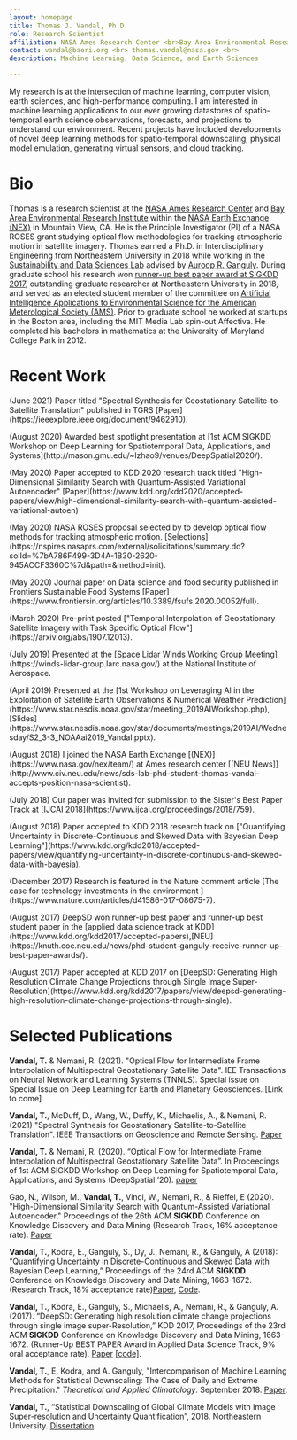 ```yaml
---
layout: homepage
title: Thomas J. Vandal, Ph.D.
role: Research Scientist
affiliation: NASA Ames Research Center <br>Bay Area Environmental Research Institute <br> Moffett Field, CA 94035
contact: vandal@baeri.org <br> thomas.vandal@nasa.gov <br> 
description: Machine Learning, Data Science, and Earth Sciences

---
```


My research is at the intersection of machine learning, computer vision, earth sciences, and high-performance computing. I am interested in machine learning applications to our ever growing datastores of spatio-temporal earth science observations, forecasts, and projections to understand our environment. Recent projects have included developments of novel deep learning methods for spatio-temporal downscaling, physical model emulation, generating virtual sensors, and cloud tracking. 

# Bio

Thomas is a research scientist at the [NASA Ames Research Center](https://www.nasa.gov/ames/) and [Bay Area Environmental Research Institute](https://baeri.org/) within the [NASA Earth Exchange (NEX)](https://www.nasa.gov/nex) in Mountain View, CA. He is the Principle Investigator (PI) of a NASA ROSES grant studying optical flow methodologies for tracking atmospheric motion in satellite imagery. Thomas earned a Ph.D. in Interdisciplinary Engineering from Northeastern University in 2018 while working in the [Sustainability and Data Sciences Lab](https://web.northeastern.edu/sds/) advised by [Auroop R. Ganguly](https://coe.northeastern.edu/people/ganguly-auroop/). During graduate school his research won [runner-up best paper award at SIGKDD 2017](https://www.kdd.org/awards/view/2017-sigkdd-best-paper-award-winners), outstanding graduate researcher at Northeastern University in 2018, and served as an elected student member of the committee on [Artificial Intelligence Applications to Environmental Science for the American Meterological Society (AMS)](https://www.ametsoc.org/index.cfm/stac/committees/committee-on-artificial-intelligence-applications-to-environmental-science/membership/). Prior to graduate school he worked at startups in the Boston area, including the MIT Media Lab spin-out Affectiva.  He completed his bachelors in mathematics at the University of Maryland College Park in 2012.

# Recent Work

<p>(June 2021) Paper titled "Spectral Synthesis for Geostationary Satellite-to-Satellite Translation" published in TGRS [Paper](https://ieeexplore.ieee.org/document/9462910).</p>
<p>(August 2020) Awarded best spotlight presentation at [1st ACM SIGKDD Workshop on Deep Learning for Spatiotemporal Data, Applications, and Systems](http://mason.gmu.edu/~lzhao9/venues/DeepSpatial2020/).</p>
<p>(May 2020) Paper accepted to KDD 2020 research track titled "High-Dimensional Similarity Search with Quantum-Assisted Variational Autoencoder" [Paper](https://www.kdd.org/kdd2020/accepted-papers/view/high-dimensional-similarity-search-with-quantum-assisted-variational-autoen)</p>
<p>(May 2020) NASA ROSES proposal selected by to develop optical flow methods for tracking atmospheric motion. [Selections](https://nspires.nasaprs.com/external/solicitations/summary.do?solId=%7bA786F499-3D4A-1B30-2620-945ACCF3360C%7d&path=&method=init). </p>
<p>(May 2020) Journal paper on Data science and food security published in Frontiers Sustainable Food Systems [Paper](https://www.frontiersin.org/articles/10.3389/fsufs.2020.00052/full).</p>
<p>(March 2020) Pre-print posted ["Temporal Interpolation of Geostationary Satellite Imagery with Task Specific Optical Flow"](https://arxiv.org/abs/1907.12013). </p>
<p>(July 2019) Presented at the [Space Lidar Winds Working Group Meeting](https://winds-lidar-group.larc.nasa.gov/) at the National Institute of Aerospace.</p>
<p>(April 2019) Presented at the [1st Workshop on Leveraging AI in the Exploitation of Satellite Earth Observations & Numerical Weather Prediction](https://www.star.nesdis.noaa.gov/star/meeting_2019AIWorkshop.php), [Slides](https://www.star.nesdis.noaa.gov/star/documents/meetings/2019AI/Wednesday/S2_3-3_NOAAai2019_Vandal.pptx).</p>
<p>(August 2018) I joined the NASA Earth Exchange [(NEX)](https://www.nasa.gov/nex/team/) at Ames research center [[NEU News]](http://www.civ.neu.edu/news/sds-lab-phd-student-thomas-vandal-accepts-position-nasa-scientist). </p>
<p>(July 2018) Our paper was invited for submission to the Sister's Best Paper Track at [IJCAI 2018](https://www.ijcai.org/proceedings/2018/759). </p>
<p>(August 2018) Paper accepted to KDD 2018 research track on ["Quantifying Uncertainty in Discrete-Continuous and Skewed Data with Bayesian Deep Learning"](https://www.kdd.org/kdd2018/accepted-papers/view/quantifying-uncertainty-in-discrete-continuous-and-skewed-data-with-bayesia).</p>
<p>(December 2017) Research is featured in the Nature comment article [The case for technology investments in the environment
](https://www.nature.com/articles/d41586-017-08675-7).</p>
<p>(August 2017) DeepSD won runner-up best paper and runner-up best student paper in the [applied data science track at KDD](https://www.kdd.org/kdd2017/accepted-papers),[NEU](https://knuth.coe.neu.edu/news/phd-student-ganguly-receive-runner-up-best-paper-awards/).</p>
<p>(August 2017) Paper accepted at KDD 2017 on [DeepSD: Generating High Resolution Climate Change Projections through Single Image Super-Resolution](https://www.kdd.org/kdd2017/papers/view/deepsd-generating-high-resolution-climate-change-projections-through-single). </p>

# Selected Publications

**Vandal, T.** & Nemani, R. (2021). "Optical Flow for Intermediate Frame Interpolation of Multispectral Geostationary Satellite Data". IEE Transactions on Neural Network and Learning Systems (TNNLS). Special issue on Special Issue on Deep Learning for Earth and Planetary Geosciences. [Link to come]

**Vandal, T.**, McDuff, D., Wang, W., Duffy, K., Michaelis, A., & Nemani, R. (2021) "Spectral Synthesis for Geostationary Satellite-to-Satellite Translation". IEEE Transactions on Geoscience and Remote Sensing. [Paper](https://ieeexplore.ieee.org/document/9462910)

**Vandal, T.** & Nemani, R. (2020). “Optical Flow for Intermediate Frame Interpolation of Multispectral Geostationary Satellite Data”. In Proceedings of 1st ACM SIGKDD Workshop on Deep Learning for Spatiotemporal Data, Applications, and Systems (DeepSpatial ’20). [paper](http://mason.gmu.edu/~lzhao9/venues/DeepSpatial2020/papers/DeepSpatial_paper_6_camera_ready.pdf)

Gao, N., Wilson, M., **Vandal, T.**, Vinci, W., Nemani, R., & Rieffel, E (2020). "High-Dimensional Similarity Search with Quantum-Assisted Variational Autoencoder," Proceedings of the 26th ACM **SIGKDD** Conference on Knowledge Discovery and Data Mining (Research Track, 16% acceptance rate). [Paper](https://www.kdd.org/kdd2020/accepted-papers/view/high-dimensional-similarity-search-with-quantum-assisted-variational-autoen)

**Vandal, T.**, Kodra, E., Ganguly, S., Dy, J., Nemani, R., & Ganguly, A (2018): “Quantifying Uncertainty in Discrete-Continuous and Skewed Data with Bayesian Deep Learning,” Proceedings of the 24rd ACM **SIGKDD** Conference on Knowledge Discovery and Data Mining, 1663-1672. (Research Track, 18% acceptance rate)[Paper](https://www.kdd.org/kdd2018/accepted-papers/view/quantifying-uncertainty-in-discrete-continuous-and-skewed-data-with-bayesia), [Code](https://github.com/tjvandal/discrete-continuous-bdl).

**Vandal, T.**, Kodra, E., Ganguly, S., Michaelis, A., Nemani, R., & Ganguly, A. (2017). “DeepSD: Generating high resolution climate change projections through single image super-Resolution,” KDD 2017, Proceedings of the 23rd ACM **SIGKDD** Conference on Knowledge Discovery and Data Mining, 1663-1672. (Runner-Up BEST PAPER Award in Applied Data Science Track, 9% oral acceptance rate). [Paper](https://www.kdd.org/kdd2017/papers/view/deepsd-generating-high-resolution-climate-change-projections-through-single) [[code]](https://github.com/tjvandal/deepsd).

**Vandal, T.**, E. Kodra, and A. Ganguly, "Intercomparison of Machine Learning Methods for Statistical Downscaling: The Case of Daily and Extreme Precipitation." *Theoretical and Applied Climatology*. September 2018. [Paper](https://link.springer.com/article/10.1007/s00704-018-2613-3).

**Vandal, T.**, “Statistical Downscaling of Global Climate Models with Image Super-resolution and Uncertainty Quantification”, 2018. Northeastern University. [Dissertation](./papers/vandal_dissertation_2018.pdf).
